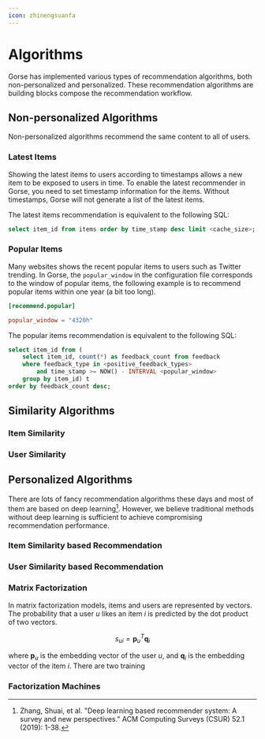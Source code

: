 ```yaml
---
icon: zhinengsuanfa
---
```

# Algorithms

Gorse has implemented various types of recommendation algorithms, both non-personalized and personalized. These recommendation algorithms are building blocks compose the recommendation workflow.

## Non-personalized Algorithms

Non-personalized algorithms recommend the same content to all of users.

### Latest Items

Showing the latest items to users according to timestamps allows a new item to be exposed to users in time. To enable the latest recommender in Gorse, you need to set timestamp information for the items. Without timestamps, Gorse will not generate a list of the latest items.

The latest items recommendation is equivalent to the following SQL:

```sql
select item_id from items order by time_stamp desc limit <cache_size>;
```

### Popular Items

Many websites shows the recent popular items to users such as Twitter trending. In Gorse, the `popular_window` in the configuration file corresponds to the window of popular items, the following example is to recommend popular items within one year (a bit too long).

```toml
[recommend.popular]

popular_window = "4320h"
```

The popular items recommendation is equivalent to the following SQL:

```sql
select item_id from (
    select item_id, count(*) as feedback_count from feedback 
    where feedback_type in <positive_feedback_types> 
        and time_stamp >= NOW() - INTERVAL <popular_window> 
    group by item_id) t
order by feedback_count desc;
```

## Similarity Algorithms

<!-- In some scenarios, users like specific types of items, for example, gamers like to solve puzzles or users of a video platform like to watch dancing girls. Based on the user's history and the similarity between items, the item-based similarity recommendation algorithm works as follows: 

1. Calculate the similarity between items.
2. Recommend items with maximal similarity to user's history. -->

### Item Similarity

<!-- 

- **Similarity:** Calculates similarity based on label overlap between items.
- **Related:** Calculates similarity based on user overlap between items.

$$
\frac{}{}
$$

- **Automatic:** Prefer to use labels to calculate similarity, if there are no labels then use users to calculate similarity.

It is recommended to choose `similar` or `auto` because item-based similarity recommender using `related` recommends similarly to collaborative filtering recommenders. The advantage of item-based similarity (labels-based) recommender is that it can quickly recommend a new item to users who are interested in such items based on the labels. Of course, this recommender requires accurate labels for the items, and invalid labels are counterproductive.


Gorse calculates item similarity in three modes, which can be set in the configuration file.

```toml
[recommend.item_neighbors]

# The type of neighbors for items. There are three types:
#   similar: Neighbors are found by number of common labels.
#   related: Neighbors are found by number of common users.
#   auto: If a item have labels, neighbors are found by number of common labels.
#         If this item have no labels, neighbors are found by number of common users.
# The default value is "auto".
neighbor_type = "similar"
``` -->

### User Similarity
<!-- 
There are also common preferences among similar users. For example, students majoring in computer science usually buy books about computer science, and elders like to buy health care products.

Gorse calculates the similarity between users in three modes, which can be set in the configuration file.

- **Similarity:** Calculates similarity based on label overlap between users.
- **Related:** Calculates similarity based on historical item overlap between users.
- **Automatic:** Prioritizes the use of user labels, if there are no labels then the similarity is calculated using historical items.

```toml
[recommend.user_neighbors]

# The type of neighbors for users. There are three types:
#   similar: Neighbors are found by number of common labels.
#   related: Neighbors are found by number of common liked items.
#   auto: If a user have labels, neighbors are found by number of common labels.
#         If this user have no labels, neighbors are found by number of common liked items.
# The default value is "auto".
neighbor_type = "similar"
```

It is recommended to choose `similar` or `auto` because user-based Similarity Recommender using `related` is similar to collaborative filtering recommender. The recommender is friendly to new users. With user labels, recommendations can be generated based on similar users' preferences even if the user does not have any history. -->

## Personalized Algorithms

There are lots of fancy recommendation algorithms these days and most of them are based on deep learning[^4]. However, we believe traditional methods without deep learning is sufficient to achieve compromising recommendation performance.

### Item Similarity based Recommendation

### User Similarity based Recommendation

### Matrix Factorization

In matrix factorization models, items and users are represented by vectors. The probability that a user $u$ likes an item $i$ is predicted by the dot product of two vectors.

$$
s_{ui}=\mathbf{p}_u^T \mathbf{q}_i
$$

where $\mathbf{p}_u$ is the embedding vector of the user $u$, and $\mathbf{q}_i$ is the embedding vector of the item $i$. There are two training 

<!-- 
Recommenders based on similar items and similar users require that the recommended items need to be linked with similar users or historical items of the recommended user, which limits the scope of recommended items searching. The collaborative filtering recommender in Gorse uses matrix factorization[^1][^2] to recommend items. The training algorithm maps users and items to embedding vectors in a high-dimensional space, and the user's preference for an item is the dot product of the user embedding vector and the item embedding vector. However, the disadvantage of collaborative filtering recommender is that it cannot utilize the label information of users and items, and it cannot handle new users and new items. -->

### Factorization Machines
<!-- 
Is there a recommender that combines the advantages of similarity recommender and collaborative filtering recommender? Then it is the click-through rate, prediction model. The click-through rate prediction model in Gorse is a factorization machine[^3] that generates embedding vectors for each user label and item label in addition to embedding vectors for each user and item. Although the factorization machine model is effective, it is not generally used as a recommender for collecting recommended items over all items. Compared with collaborative filtering recommender and similarity recommender, its computational complexity is large. Gorse's click-through prediction model is used to fuse and rank the results of the above recommenders.

The original meaning of "click-through rate prediction" is to predict the probability that users will click on the recommended content or ads, but it should be noted that the click-through rate prediction in Gorse refers more to the probability that users will give positive feedback to the recommended results. For example, suppose we set in Gorse that positive feedback means the user has watched 50% of the video, then the "click-through rate" is the probability that the user has watched more than 50% of the video. -->

[^1]: Rendle, Steffen, et al. "BPR: Bayesian personalized ranking from implicit feedback." Proceedings of the Twenty-Fifth Conference on Uncertainty in Artificial Intelligence. 2009.

[^2]: He, Xiangnan, et al. "Fast matrix factorization for online recommendation with implicit feedback." Proceedings of the 39th International ACM SIGIR conference on Research and Development in Information Retrieval. 2016.

[^3]: Rendle, Steffen. "Factorization machines." 2010 IEEE International conference on data mining. IEEE, 2010.

[^4]: Zhang, Shuai, et al. "Deep learning based recommender system: A survey and new perspectives." ACM Computing Surveys (CSUR) 52.1 (2019): 1-38.

[^5]: Bergstra, James, and Yoshua Bengio. "Random search for hyper-parameter optimization." Journal of machine learning research 13.2 (2012).

[^6]: Auvolat, Alex, et al. "Clustering is efficient for approximate maximum inner product search." arXiv preprint arXiv:1507.05910 (2015).

[^7]: Malkov, Yu A., and Dmitry A. Yashunin. "Efficient and robust approximate nearest neighbor search using hierarchical navigable small world graphs." IEEE transactions on pattern analysis and machine intelligence 42.4 (2018): 824-836.
